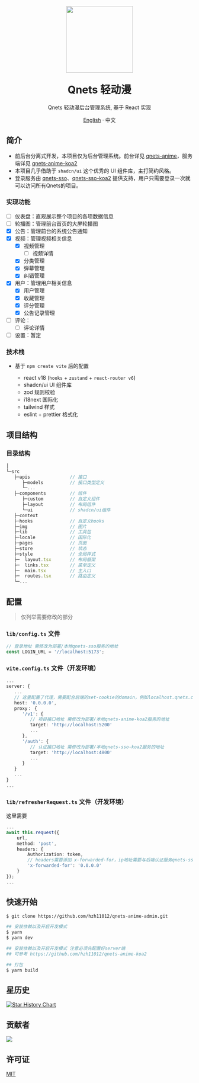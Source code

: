 <div align="center"><a name="readme-top"></a>
<img height="180" src="https://cdn.qnets.cn/logo.svg" />
<h1 style="margin-top: 1.5rem">Qnets 轻动漫</h1>

Qnets 轻动漫后台管理系统, 基于 React 实现

[English](./README.md) · 中文

</div>

## 简介

-   前后台分离式开发，本项目仅为后台管理系统。前台详见 [qnets-anime](https://github.com/hzh11012/qnets-anime)，服务端详见 [qnets-anime-koa2](https://github.com/hzh11012/qnets-anime-koa2)
-   本项目几乎借助于 `shadcn/ui` 这个优秀的 UI 组件库，主打简约风格。
-   登录服务由 [qnets-sso](https://github.com/hzh11012/qnets-sso)、[qnets-sso-koa2](https://github.com/hzh11012/qnets-sso-koa2) 提供支持，用户只需要登录一次就可以访问所有Qnets的项目。

### 实现功能

- [ ] 仪表盘：直观展示整个项目的各项数据信息
- [ ] 轮播图：管理前台首页的大屏轮播图
- [x] 公告：管理前台的系统公告通知
- [x] 视频：管理视频相关信息
    - [x] 视频管理
        - [ ] 视频详情
    - [x] 分类管理
    - [x] 弹幕管理
    - [x] 纠错管理
- [x] 用户：管理用户相关信息
    - [x] 用户管理
    - [x] 收藏管理
    - [x] 评分管理
    - [x] 公告记录管理
- [ ] 评论：
    - [ ] 评论详情
- [ ] 设置：暂定

### 技术栈

-   基于 `npm create vite` 后的配置

    -   react v18 (`hooks` + `zustand` + `react-router v6`)
    -   shadcn/ui UI 组件库
    -   zod 规则校验
    -   i18next 国际化
    -   tailwind 样式
    -   eslint + prettier 格式化

## 项目结构

### 目录结构

```js
│
└─src
   ├─apis               // 接口
      ├─models          // 接口类型定义
      └─...
   ├─components         // 组件
      ├─custom          // 自定义组件
      ├─layout          // 布局组件
      └─ui              // shadcn/ui组件
   ├─context
   ├─hooks              // 自定义hooks
   ├─img                // 图片
   ├─lib                // 工具包
   ├─locale             // 国际化
   ├─pages              // 页面
   ├─store              // 状态
   ├─style              // 全局样式
   ├─  layout.tsx       // 布局框架
   ├─  links.tsx        // 菜单定义
   ├─  main.tsx         // 主入口
   ├─  routes.tsx       // 路由定义
   └─...
```

## 配置

> 仅列举需要修改的部分

### `lib/config.ts` 文件

```ts
// 登录地址 需修改为部署/本地qnets-sso服务的地址
const LOGIN_URL = '//localhost:5173';
```

### `vite.config.ts` 文件（开发环境）

```ts
...
server: {
   ...
   // 这里配置了代理，需要配合后端的set-cookie的domain，例如localhost.qnets.cn
   host: '0.0.0.0',
   proxy： {
      '/v1': {
         // 项目接口地址 需修改为部署/本地qnets-anime-koa2服务的地址
         target: 'http://localhost:5200'
         ...
      },
      '/auth': {
         // 认证接口地址 需修改为部署/本地qnets-sso-koa2服务的地址
         target: 'http://localhost:4800'
         ...
      }
   }
   ...
}
...
```

### `lib/refresherRequest.ts` 文件（开发环境）

这里需要

```ts
...
await this.request({
    url,
    method: 'post',
    headers: {
        Authorization: token,
        // headers需要添加 x-forwarded-for，ip地址需要与后端认证服务qnets-sso-koa2中获取的地址相同，否则7天免登录会失效
        'x-forwarded-for': '0.0.0.0'
    }
});
...
```

## 快速开始

```bash
$ git clone https://github.com/hzh11012/qnets-anime-admin.git

## 安装依赖以及开启开发模式
$ yarn
$ yarn dev

## 安装依赖以及开启开发模式 注意必须先配置好server端
## 可参考 https://github.com/hzh11012/qnets-anime-koa2

## 打包
$ yarn build
```

## 星历史

[![Star History Chart](https://api.star-history.com/svg?repos=hzh11012/qnets-anime-admin&type=Date)](https://star-history.com/#hzh11012/qnets-anime-admin)

## 贡献者

<a href="https://github.com/hzh11012/qnets-anime-admin/graphs/contributors"><img src="https://contrib.rocks/image?repo=hzh11012/qnets-anime-admin"></a>

## 许可证

[MIT](https://github.com/hzh11012/qnets-anime-admin/blob/master/LICENSE)
